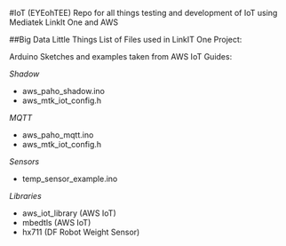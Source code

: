 #IoT (EYEohTEE)
Repo for all things testing and development of IoT using Mediatek LinkIt One and AWS

##Big Data Little Things
List of Files used in LinkIT One Project: 


Arduino Sketches and examples taken from AWS IoT Guides:

*Shadow*
* aws_paho_shadow.ino
* aws_mtk_iot_config.h

*MQTT*
* aws_paho_mqtt.ino
* aws_mtk_iot_config.h

*Sensors*
* temp_sensor_example.ino

*Libraries*
* aws_iot_library (AWS IoT)
* mbedtls (AWS IoT)
* hx711 (DF Robot Weight Sensor)



